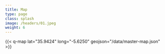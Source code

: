 ```yaml
---
title: Map
type: page
class: splash
image: /headers/01.jpeg
weight: 6
---
```


{{< q-map lat="35.9424" long="-5.6250" geojson="/data/master-map.json" >}}
